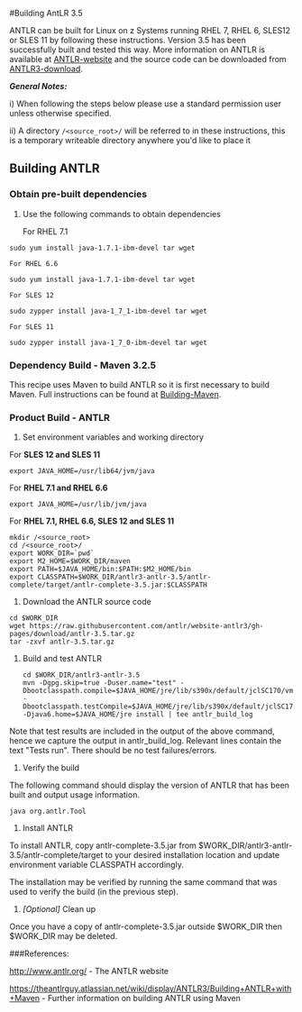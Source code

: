 #Building AntLR 3.5

ANTLR can be built for Linux on z Systems running RHEL 7, RHEL 6, SLES12 or SLES 11 by following these instructions.  Version 3.5 has been successfully built and tested this way.
More information on ANTLR is available at [ANTLR-website](http://www.antlr.org/) and the source code can be downloaded from [ANTLR3-download](https://github.com/antlr/website-antlr3/tree/gh-pages/download).

_**General Notes:**_ 	

i) When following the steps below please use a standard permission user unless otherwise specified.
	 
ii) A directory `/<source_root>/` will be referred to in these instructions, this is a temporary writeable directory anywhere you'd like to place it

## Building ANTLR

### Obtain pre-built dependencies

1. Use the following commands to obtain dependencies

    For RHEL 7.1

  ```shell
  sudo yum install java-1.7.1-ibm-devel tar wget
  ```
	
    For RHEL 6.6

  ```shell
  sudo yum install java-1.7.1-ibm-devel tar wget
  ```
	
    For SLES 12

  ```shell
  sudo zypper install java-1_7_1-ibm-devel tar wget
  ```
	
    For SLES 11

  ```shell
  sudo zypper install java-1_7_0-ibm-devel tar wget
  ```
	
### Dependency Build - Maven 3.2.5

  This recipe uses Maven to build ANTLR so it is first necessary to build Maven. Full instructions can be found at [Building-Maven](https://github.com/linux-on-ibm-z/docs/wiki/Building-Maven).
  
### Product Build - ANTLR

1. Set environment variables and working directory

  For **SLES 12 and SLES 11**
  
  ```shell
  export JAVA_HOME=/usr/lib64/jvm/java
  ```
  
  For **RHEL 7.1 and RHEL 6.6**
  
  ```shell
  export JAVA_HOME=/usr/lib/jvm/java
  ```
  
  For **RHEL 7.1, RHEL 6.6, SLES 12 and SLES 11**
  
  ```shell
  mkdir /<source_root>
  cd /<source_root>/
  export WORK_DIR=`pwd`
  export M2_HOME=$WORK_DIR/maven
  export PATH=$JAVA_HOME/bin:$PATH:$M2_HOME/bin
  export CLASSPATH=$WORK_DIR/antlr3-antlr-3.5/antlr-complete/target/antlr-complete-3.5.jar:$CLASSPATH
  ```
	
1. Download the ANTLR source code

  ```shell
  cd $WORK_DIR
  wget https://raw.githubusercontent.com/antlr/website-antlr3/gh-pages/download/antlr-3.5.tar.gz
  tar -zxvf antlr-3.5.tar.gz
  ```
	
1. Build and test ANTLR

    ```shell
    cd $WORK_DIR/antlr3-antlr-3.5
    mvn -Dgpg.skip=true -Duser.name="test" -Dbootclasspath.compile=$JAVA_HOME/jre/lib/s390x/default/jclSC170/vm.jar:$JAVA_HOME/jre/lib/rt.jar -Dbootclasspath.testCompile=$JAVA_HOME/jre/lib/s390x/default/jclSC170/vm.jar:$JAVA_HOME/jre/lib/rt.jar -Djava6.home=$JAVA_HOME/jre install | tee antlr_build_log
    ```

  Note that test results are included in the output of the above command, hence we capture the output in antlr_build_log. Relevant lines contain the text "Tests run". There should be no test failures/errors.


1. Verify the build

  The following command should display the version of ANTLR that has been built and output usage information.

  ```shell
  java org.antlr.Tool
  ```

1. Install ANTLR

  To install ANTLR, copy antlr-complete-3.5.jar from $WORK_DIR/antlr3-antlr-3.5/antlr-complete/target to your desired installation location and update environment variable CLASSPATH accordingly.

  The installation may be verified by running the same command that was used to verify the build (in the previous step).
	

1. _[Optional]_ Clean up

  Once you have a copy of antlr-complete-3.5.jar outside $WORK_DIR then $WORK_DIR may be deleted.
  

###References:

http://www.antlr.org/ - The ANTLR website

https://theantlrguy.atlassian.net/wiki/display/ANTLR3/Building+ANTLR+with+Maven - Further information on building ANTLR using Maven
